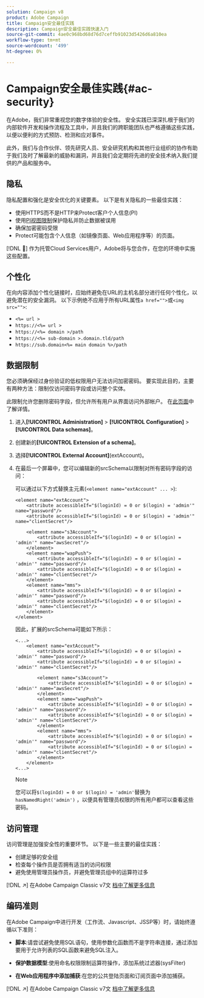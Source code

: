 ```yaml
---
solution: Campaign v8
product: Adobe Campaign
title: Campaign安全最佳实践
description: Campaign安全最佳实践快速入门
source-git-commit: 4ae0c968bd68d76d7ceffb91023d5426d6a810ea
workflow-type: tm+mt
source-wordcount: '499'
ht-degree: 0%

---
```


# Campaign安全最佳实践{#ac-security}

在Adobe，我们非常重视您的数字体验的安全性。 安全实践已深深扎根于我们的内部软件开发和操作流程及工具中，并且我们的跨职能团队也严格遵循这些实践，以便以便利的方式预防、检测和应对事件。

此外，我们与合作伙伴、领先研究人员、安全研究机构和其他行业组织的协作有助于我们及时了解最新的威胁和漏洞，并且我们会定期将先进的安全技术纳入我们提供的产品和服务中。

## 隐私

隐私配置和强化是安全优化的关键要素。 以下是有关隐私的一些最佳实践：

* 使用HTTPS而不是HTTP来Protect客户个人信息(PI)
* 使用[PI视图限制](../dev/restrict-pi-view.md)保护隐私并防止数据被误用
* 确保加密密码受限
* Protect可能包含个人信息（如镜像页面、Web应用程序等）的页面。

[!DNL :speech_balloon:] 作为托管Cloud Services用户，Adobe将与您合作，在您的环境中实施这些配置。

## 个性化

在向内容添加个性化链接时，应始终避免在URL的主机名部分进行任何个性化，以避免潜在的安全漏洞。 以下示例绝不应用于所有URL属性`a href="">`或`<img src="">`:

* `<%= url >`
* `https://<%= url >`
* `https://<%= domain >/path`
* `https://<%= sub-domain >.domain.tld/path`
* `https://sub.domain<%= main domain %>/path`

## 数据限制

您必须确保经过身份验证的低权限用户无法访问加密密码。 要实现此目的，主要有两种方法：限制仅访问密码字段或访问整个实体。

此限制允许您删除密码字段，但允许所有用户从界面访问外部帐户。 在[此页面](../dev/restrict-pi-view.md)中了解详情。

1. 进入&#x200B;**[!UICONTROL Administration]** > **[!UICONTROL Configuration]** > **[!UICONTROL Data schemas]**。

1. 创建新的&#x200B;**[!UICONTROL Extension of a schema]**。

1. 选择&#x200B;**[!UICONTROL External Account]**(extAccount)。

1. 在最后一个屏幕中，您可以编辑新的srcSchema以限制对所有密码字段的访问：

   可以通过以下方式替换主元素(`<element name="extAccount" ... >`):

   ```
   <element name="extAccount">
       <attribute accessibleIf="$(loginId) = 0 or $(login) = 'admin'" name="password"/>
       <attribute accessibleIf="$(loginId) = 0 or $(login) = 'admin'" name="clientSecret"/>
   
       <element name="s3Account">
           <attribute accessibleIf="$(loginId) = 0 or $(login) = 'admin'" name="awsSecret"/>
       </element>
       <element name="wapPush">
           <attribute accessibleIf="$(loginId) = 0 or $(login) = 'admin'" name="password"/>
           <attribute accessibleIf="$(loginId) = 0 or $(login) = 'admin'" name="clientSecret"/>
       </element>
       <element name="mms">
           <attribute accessibleIf="$(loginId) = 0 or $(login) = 'admin'" name="password"/>
           <attribute accessibleIf="$(loginId) = 0 or $(login) = 'admin'" name="clientSecret"/>
       </element>
   </element>
   ```

   因此，扩展的srcSchema可能如下所示：

   ```
   <...>
       <element name="extAccount">
           <attribute accessibleIf="$(loginId) = 0 or $(login) = 'admin'" name="password"/>
           <attribute accessibleIf="$(loginId) = 0 or $(login) = 'admin'" name="clientSecret"/>
   
           <element name="s3Account">
               <attribute accessibleIf="$(loginId) = 0 or $(login) = 'admin'" name="awsSecret"/>
           </element>
           <element name="wapPush">
               <attribute accessibleIf="$(loginId) = 0 or $(login) = 'admin'" name="password"/>
               <attribute accessibleIf="$(loginId) = 0 or $(login) = 'admin'" name="clientSecret"/>
           </element>
           <element name="mms">
               <attribute accessibleIf="$(loginId) = 0 or $(login) = 'admin'" name="password"/>
               <attribute accessibleIf="$(loginId) = 0 or $(login) = 'admin'" name="clientSecret"/>
           </element>
       </element>
   <...> 
   ```

   >[!NOTE]
   >
   >您可以将`$(loginId) = 0 or $(login) = 'admin'`替换为`hasNamedRight('admin')` ，以便具有管理员权限的所有用户都可以查看这些密码。


## 访问管理

访问管理是加强安全性的重要环节。 以下是一些主要的最佳实践：

* 创建足够的安全组
* 检查每个操作员是否拥有适当的访问权限
* 避免使用管理员操作员，并避免管理员组中的运算符过多

[!DNL :arrow_upper_right:] 在Adobe Campaign Classic v7文 [档中了解更多信息](https://experienceleague.adobe.com/docs/campaign-classic/using/installing-campaign-classic/security-privacy/access-management.html?lang=en#webapp-operator)

## 编码准则

在Adobe Campaign中进行开发（工作流、Javascript、JSSP等）时，请始终遵循以下准则：

* **脚本**:请尝试避免使用SQL语句，使用参数化函数而不是字符串连接，通过添加要用于允许列表的SQL函数来避免SQL注入。

* **保护数据模型**:使用命名权限限制运算符操作，添加系统过滤器(sysFilter)

* **在Web应用程序中添加捕获**:在您的公共登陆页面和订阅页面中添加捕获。

[!DNL :arrow_upper_right:] 在Adobe Campaign Classic v7文 [档中了解更多信息](https://experienceleague.adobe.com/docs/campaign-classic/using/installing-campaign-classic/security-privacy/scripting-coding-guidelines.html?lang=en#installing-campaign-classic)
